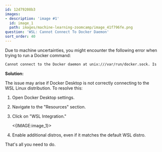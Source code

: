 ```yaml
---
id: 12d79208b3
images:
- description: 'image #1'
  id: image_1
  path: images/machine-learning-zoomcamp/image_41f796fe.png
question: 'WSL: Cannot Connect To Docker Daemon'
sort_order: 40
---
```


Due to machine uncertainties, you might encounter the following error when trying to run a Docker command:

```bash
Cannot connect to the Docker daemon at unix:///var/run/docker.sock. Is the docker daemon running?
```

**Solution:**

The issue may arise if Docker Desktop is not correctly connecting to the WSL Linux distribution. To resolve this:

1. Open Docker Desktop settings.
2. Navigate to the "Resources" section.
3. Click on "WSL Integration."

   <{IMAGE:image_1}>

4. Enable additional distros, even if it matches the default WSL distro.

That's all you need to do.
